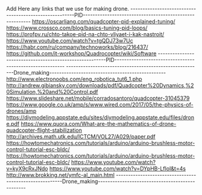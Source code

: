Add Here any links that we use for making drone.
-------------------------------------------------------PID--------------------------------------------------------
 https://oscarliang.com/quadcopter-pid-explained-tuning/
https://www.crossco.com/blog/basics-tuning-pid-loops/
https://profpv.ru/chto-takoe-pid-na-chto-vliyaet-i-kak-nastroit/
https://www.youtube.com/watch?v=tgQDJ73w7Uc
https://habr.com/ru/company/technoworks/blog/216437/
https://github.com/it-workshop/Quadrocopter/wiki/Software
--------------------------------------------------------PID---------------------------------------------------------
--------------------------------------------------------Drone_making------------------------------------------------
http://www.electronoobs.com/eng_robotica_tut6_1.php
http://andrew.gibiansky.com/downloads/pdf/Quadcopter%20Dynamics,%20Simulation,%20and%20Control.pdf
https://www.slideshare.net/mobile/corradosantoro/quadcopter-31045379
https://www.google.co.uk/amp/s/www.wired.com/2017/05/the-physics-of-drones/amp
https://diymodeling.appstate.edu/sites/diymodeling.appstate.edu/files/drone.pdf
https://www.quora.com/What-are-the-mathematics-of-drone-quadcopter-flight-stabilization
http://archives.math.utk.edu/ICTCM/VOL27/A029/paper.pdf
https://howtomechatronics.com/tutorials/arduino/arduino-brushless-motor-control-tutorial-esc-bldc/
https://howtomechatronics.com/tutorials/arduino/arduino-brushless-motor-control-tutorial-esc-bldc/
https://www.youtube.com/watch?v=kyX9cRxJNdo
https://www.youtube.com/watch?v=DYpHB-LfloI&t=4s
http://www.brokking.net/ymfc-al_main.html
--------------------------------------------------------Drone_making------------------------------------------------
